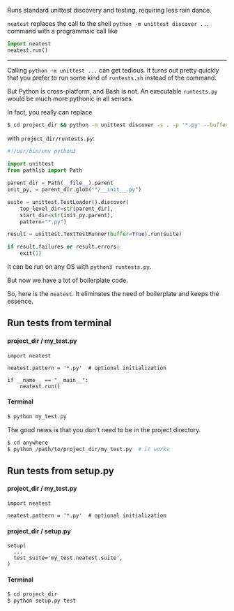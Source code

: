 Runs standard unittest discovery and testing, requiring less rain dance.

`neatest` replaces the call to the shell `python -m unittest discover ...` command with a programmaic call like

```python
import neatest
neatest.run()
```

-------------------------------------------------------------------------------

Calling `python -m unittest ...` can get tedious. It turns out pretty quickly that you prefer to run 
some kind of `runtests.sh` instead of the command.

But Python is cross-platform, and Bash is not.
An executable `runtests.py` would be much more pythonic in all senses.

In fact, you really can replace

``` bash
$ cd project_dir && python -m unittest discover -s . -p '*.py' --buffer
```

with `project_dir/runtests.py`:

``` python
#!/usr/bin/env python3
 
import unittest
from pathlib import Path

parent_dir = Path(__file__).parent
init_py, = parent_dir.glob("*/__init__.py")

suite = unittest.TestLoader().discover(
    top_level_dir=str(parent_dir),
    start_dir=str(init_py.parent),
    pattern="*.py")

result = unittest.TextTestRunner(buffer=True).run(suite)

if result.failures or result.errors:
    exit(1)
```

It can be run on any OS with `python3 runtests.py`.

But now we have a lot of boilerplate code.

So, here is the `neatest`. It eliminates the need of boilerplate and keeps the essence.  

## Run tests from terminal

#### project_dir / my_test.py

``` python3
import neatest

neatest.pattern = '*.py'  # optional initialization

if __name__ == "__main__":
    neatest.run()
```

#### Terminal

``` bash
$ python my_test.py
```

The good news is that you don't need to be in the project directory.

``` bash
$ cd anywhere
$ python /path/to/project_dir/my_test.py  # it works
```


## Run tests from setup.py

#### project_dir / my_test.py

``` python3
import neatest

neatest.pattern = '*.py'  # optional initialization
```

#### project_dir / setup.py

``` python3 
setup(
  ...
  test_suite='my_test.neatest.suite',
)
```

#### Terminal

``` bash
$ cd project_dir
$ python setup.py test
```

